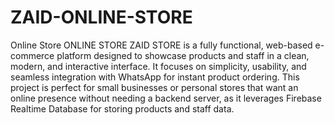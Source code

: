 # ZAID-ONLINE-STORE
Online Store
ONLINE STORE ZAID STORE is a fully functional, web-based e-commerce platform designed to showcase products and staff in a clean, modern, and interactive interface. It focuses on simplicity, usability, and seamless integration with WhatsApp for instant product ordering. This project is perfect for small businesses or personal stores that want an online presence without needing a backend server, as it leverages Firebase Realtime Database for storing products and staff data.
